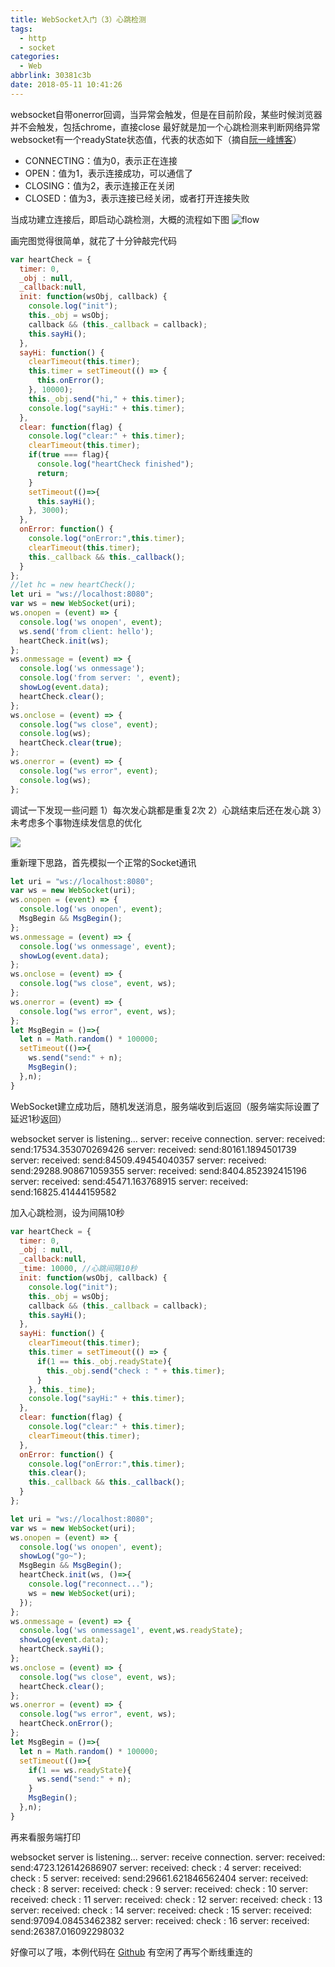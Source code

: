 ```yaml
---
title: WebSocket入门（3）心跳检测
tags:
  - http
  - socket
categories:
  - Web
abbrlink: 30381c3b
date: 2018-05-11 10:41:26
---
```

websocket自带onerror回调，当异常会触发，但是在目前阶段，某些时候浏览器并不会触发，包括chrome，直接close
最好就是加一个心跳检测来判断网络异常
websocket有一个readyState状态值，代表的状态如下（摘自[阮一峰博客](http://www.ruanyifeng.com/blog/2017/05/websocket.html)）
* CONNECTING：值为0，表示正在连接
* OPEN：值为1，表示连接成功，可以通信了
* CLOSING：值为2，表示连接正在关闭
* CLOSED：值为3，表示连接已经关闭，或者打开连接失败

当成功建立连接后，即启动心跳检测，大概的流程如下图
![flow](/images/2018/05/websocket_heart.png)
<!--more-->
画完图觉得很简单，就花了十分钟敲完代码
```js
var heartCheck = {
  timer: 0,
  _obj : null,
  _callback:null,
  init: function(wsObj, callback) {
	console.log("init");
	this._obj = wsObj;
	callback && (this._callback = callback);
	this.sayHi();
  },
  sayHi: function() {
	clearTimeout(this.timer);
	this.timer = setTimeout(() => {
	  this.onError();
	}, 10000);
	this._obj.send("hi," + this.timer);
	console.log("sayHi:" + this.timer);
  },
  clear: function(flag) {
	console.log("clear:" + this.timer);
	clearTimeout(this.timer);
	if(true === flag){
	  console.log("heartCheck finished");
	  return;
	}
	setTimeout(()=>{
	  this.sayHi();
	}, 3000);
  },
  onError: function() {
	console.log("onError:",this.timer);
	clearTimeout(this.timer);
	this._callback && this._callback();
  }
};
//let hc = new heartCheck();
let uri = "ws://localhost:8080";
var ws = new WebSocket(uri);
ws.onopen = (event) => {
  console.log('ws onopen', event);
  ws.send('from client: hello');
  heartCheck.init(ws);
};
ws.onmessage = (event) => {
  console.log('ws onmessage');
  console.log('from server: ', event);
  showLog(event.data);
  heartCheck.clear();
};
ws.onclose = (event) => {
  console.log("ws close", event);
  console.log(ws);
  heartCheck.clear(true);
};
ws.onerror = (event) => {
  console.log("ws error", event);
  console.log(ws);
};
```
调试一下发现一些问题
1）每次发心跳都是重复2次
2）心跳结束后还在发心跳
3）未考虑多个事物连续发信息的优化

![](/images/2018/05/websocket_console.png)

重新理下思路，首先模拟一个正常的Socket通讯

```js
let uri = "ws://localhost:8080";
var ws = new WebSocket(uri);
ws.onopen = (event) => {
  console.log('ws onopen', event);
  MsgBegin && MsgBegin();
};
ws.onmessage = (event) => {
  console.log('ws onmessage', event);
  showLog(event.data);
};
ws.onclose = (event) => {
  console.log("ws close", event, ws);
};
ws.onerror = (event) => {
  console.log("ws error", event, ws);
};
let MsgBegin = ()=>{
  let n = Math.random() * 100000;
  setTimeout(()=>{
	ws.send("send:" + n);
	MsgBegin();
  },n);
}
```
WebSocket建立成功后，随机发送消息，服务端收到后返回（服务端实际设置了延迟1秒返回）

  websocket server is listening...
  server: receive connection.
  server: received: send:17534.353070269426
  server: received: send:80161.1894501739
  server: received: send:84509.49454040357
  server: received: send:29288.908671059355
  server: received: send:8404.852392415196
  server: received: send:45471.163768915
  server: received: send:16825.41444159582

加入心跳检测，设为间隔10秒
```js
var heartCheck = {
  timer: 0,
  _obj : null,
  _callback:null,
  _time: 10000, //心跳间隔10秒
  init: function(wsObj, callback) {
	console.log("init");
	this._obj = wsObj;
	callback && (this._callback = callback);
	this.sayHi();
  },
  sayHi: function() {
	clearTimeout(this.timer);
	this.timer = setTimeout(() => {
	  if(1 == this._obj.readyState){
		this._obj.send("check : " + this.timer);
	  }
	}, this._time);
	console.log("sayHi:" + this.timer);
  },
  clear: function(flag) {
	console.log("clear:" + this.timer);
	clearTimeout(this.timer);
  },
  onError: function() {
	console.log("onError:",this.timer);
	this.clear();
	this._callback && this._callback();
  }
};

let uri = "ws://localhost:8080";
var ws = new WebSocket(uri);
ws.onopen = (event) => {
  console.log('ws onopen', event);
  showLog("go~");
  MsgBegin && MsgBegin();
  heartCheck.init(ws, ()=>{
	console.log("reconnect...");
	ws = new WebSocket(uri);
  });
};
ws.onmessage = (event) => {
  console.log('ws onmessage1', event,ws.readyState);
  showLog(event.data);
  heartCheck.sayHi();
};
ws.onclose = (event) => {
  console.log("ws close", event, ws);
  heartCheck.clear();
};
ws.onerror = (event) => {
  console.log("ws error", event, ws);
  heartCheck.onError();
};
let MsgBegin = ()=>{
  let n = Math.random() * 100000;
  setTimeout(()=>{
	if(1 == ws.readyState){
	  ws.send("send:" + n);
	}
	MsgBegin();
  },n);
}
```
再来看服务端打印

  websocket server is listening...
  server: receive connection.
  server: received: send:4723.126142686907
  server: received: check : 4
  server: received: check : 5
  server: received: send:29661.621846562404
  server: received: check : 8
  server: received: check : 9
  server: received: check : 10
  server: received: check : 11
  server: received: check : 12
  server: received: check : 13
  server: received: check : 14
  server: received: check : 15
  server: received: send:97094.08453462382
  server: received: check : 16
  server: received: send:26387.016092298032

好像可以了哦，本例代码在 [Github](https://github.com/think2cat/practice/tree/master/WebSocket)
有空闲了再写个断线重连的